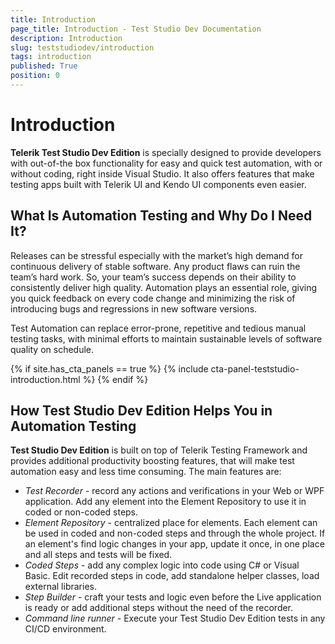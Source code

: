 ```yaml
---
title: Introduction
page_title: Introduction - Test Studio Dev Documentation
description: Introduction
slug: teststudiodev/introduction
tags: introduction
published: True
position: 0
---
```

# Introduction

__Telerik Test Studio Dev Edition__ is specially designed to provide developers with out-of-the box functionality for easy and quick test automation, with or without coding, right inside Visual Studio. It also offers features that make testing apps built with Telerik UI and Kendo UI components even easier.

## What Is Automation Testing and Why Do I Need It?

Releases can be stressful especially with the market’s high demand for continuous delivery of stable software. Any product flaws can ruin the team’s hard work. So, your team’s success depends on their ability to consistently deliver high quality. Automation plays an essential role, giving you quick feedback on every code change and minimizing the risk of introducing bugs and regressions in new software versions.

Test Automation can replace error-prone, repetitive and tedious manual testing tasks, with minimal efforts to maintain sustainable levels of software quality on schedule.

{% if site.has_cta_panels == true %}
{% include cta-panel-teststudio-introduction.html %}
{% endif %}

## How Test Studio Dev Edition Helps You in Automation Testing

__Test Studio Dev Edition__ is built on top of Telerik Testing Framework and provides additional productivity boosting features, that will make test automation easy and less time consuming. The main features are:

- _Test Recorder_ - record any actions and verifications in your Web or WPF application. Add any element into the Element Repository to use it in coded or non-coded steps.
- _Element Repository_ - centralized place for elements. Each element can be used in coded and non-coded steps and through the whole project. If an element's find logic changes in your app, update it once, in one place and all steps and tests will be fixed.
- _Coded Steps_ - add any complex logic into code using C# or Visual Basic. Edit recorded steps in code, add standalone helper classes, load external libraries.
- _Step Builder_ - craft your tests and logic even before the Live application is ready or add additional steps without the need of the recorder.
- _Command line runner_ - Execute your Test Studio Dev Edition tests in any CI/CD environment.